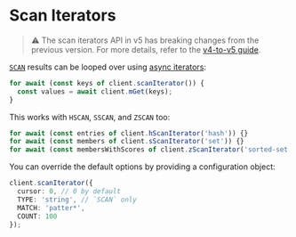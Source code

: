 # Scan Iterators

> :warning: The scan iterators API in v5 has breaking changes from the previous version. For more details, refer to the [v4-to-v5 guide](./v4-to-v5.md#scan-iterators).

[`SCAN`](https://redis.io/commands/scan) results can be looped over using [async iterators](https://developer.mozilla.org/en-US/docs/Web/JavaScript/Reference/Global_Objects/Symbol/asyncIterator):

```typescript
for await (const keys of client.scanIterator()) {
  const values = await client.mGet(keys);
}
```

This works with `HSCAN`, `SSCAN`, and `ZSCAN` too:

```typescript
for await (const entries of client.hScanIterator('hash')) {}
for await (const members of client.sScanIterator('set')) {}
for await (const membersWithScores of client.zScanIterator('sorted-set')) {}
```

You can override the default options by providing a configuration object:

```typescript
client.scanIterator({
  cursor: 0, // 0 by default
  TYPE: 'string', // `SCAN` only
  MATCH: 'patter*',
  COUNT: 100
});
```

